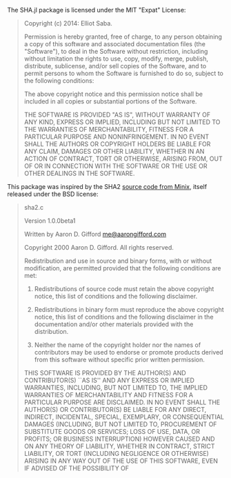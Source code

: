 The SHA.jl package is licensed under the MIT "Expat" License:

> Copyright (c) 2014: Elliot Saba.
>
> Permission is hereby granted, free of charge, to any person obtaining
> a copy of this software and associated documentation files (the
> "Software"), to deal in the Software without restriction, including
> without limitation the rights to use, copy, modify, merge, publish,
> distribute, sublicense, and/or sell copies of the Software, and to
> permit persons to whom the Software is furnished to do so, subject to
> the following conditions:
>
> The above copyright notice and this permission notice shall be
> included in all copies or substantial portions of the Software.
>
> THE SOFTWARE IS PROVIDED "AS IS", WITHOUT WARRANTY OF ANY KIND,
> EXPRESS OR IMPLIED, INCLUDING BUT NOT LIMITED TO THE WARRANTIES OF
> MERCHANTABILITY, FITNESS FOR A PARTICULAR PURPOSE AND NONINFRINGEMENT.
> IN NO EVENT SHALL THE AUTHORS OR COPYRIGHT HOLDERS BE LIABLE FOR ANY
> CLAIM, DAMAGES OR OTHER LIABILITY, WHETHER IN AN ACTION OF CONTRACT,
> TORT OR OTHERWISE, ARISING FROM, OUT OF OR IN CONNECTION WITH THE
> SOFTWARE OR THE USE OR OTHER DEALINGS IN THE SOFTWARE.

This package was inspired by the SHA2 [source code from Minix](https://github.com/minix3/minix/blob/b6cbf7203b080219de306404f8022a65b7884f33/common/lib/libc/hash/sha2/sha2.c), itself released under the BSD license:

> sha2.c
>
> Version 1.0.0beta1
>
> Written by Aaron D. Gifford <me@aarongifford.com>
>
> Copyright 2000 Aaron D. Gifford.  All rights reserved.
>
> Redistribution and use in source and binary forms, with or without
> modification, are permitted provided that the following conditions
> are met:
>
> 1. Redistributions of source code must retain the above copyright
>    notice, this list of conditions and the following disclaimer.
>
> 2. Redistributions in binary form must reproduce the above copyright
>    notice, this list of conditions and the following disclaimer in the
>    documentation and/or other materials provided with the distribution.
>
> 3. Neither the name of the copyright holder nor the names of contributors
>    may be used to endorse or promote products derived from this software
>    without specific prior written permission.
>
> THIS SOFTWARE IS PROVIDED BY THE AUTHOR(S) AND CONTRIBUTOR(S) ``AS IS'' AND
> ANY EXPRESS OR IMPLIED WARRANTIES, INCLUDING, BUT NOT LIMITED TO, THE
> IMPLIED WARRANTIES OF MERCHANTABILITY AND FITNESS FOR A PARTICULAR PURPOSE
> ARE DISCLAIMED.  IN NO EVENT SHALL THE AUTHOR(S) OR CONTRIBUTOR(S) BE LIABLE
> FOR ANY DIRECT, INDIRECT, INCIDENTAL, SPECIAL, EXEMPLARY, OR CONSEQUENTIAL
> DAMAGES (INCLUDING, BUT NOT LIMITED TO, PROCUREMENT OF SUBSTITUTE GOODS
> OR SERVICES; LOSS OF USE, DATA, OR PROFITS; OR BUSINESS INTERRUPTION)
> HOWEVER CAUSED AND ON ANY THEORY OF LIABILITY, WHETHER IN CONTRACT, STRICT
> LIABILITY, OR TORT (INCLUDING NEGLIGENCE OR OTHERWISE) ARISING IN ANY WAY
> OUT OF THE USE OF THIS SOFTWARE, EVEN IF ADVISED OF THE POSSIBILITY OF

